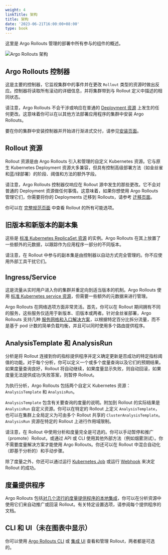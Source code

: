 ```yaml
---
weight: 4
linkTitle: 架构
title: 架构
date: '2023-06-21T16:00:00+08:00'
type: book
---
```


这里是 Argo Rollouts 管理的部署中所有参与的组件的概述。

![Argo Rollouts 架构](../images/argo-rollout-architecture.png)

## Argo Rollouts 控制器

这是主要的控制器，它监视集群中的事件并在更改 `Rollout` 类型的资源时做出反应。控制器将读取所有滚动的详细信息，并将集群带到与 Rollout 定义中描述的相同状态。

请注意，Argo Rollouts 不会干涉或响应在普通的 [Deployment 资源](https://kubernetes.io/docs/concepts/workloads/controllers/deployment/) 上发生的任何更改。这意味着你可以在以其他方法部署应用程序的集群中安装 Argo Rollouts。

要在你的集群中安装控制器并开始进行渐进式交付，请参见[安装页面](../installation)。

## Rollout 资源

Rollout 资源是由 Argo Rollouts 引入和管理的自定义 Kubernetes 资源。它与原生 Kubernetes Deployment 资源大多兼容，但具有控制高级部署方法（如金丝雀和蓝/绿部署）的阶段、阈值和方法的额外字段。

请注意，Argo Rollouts 控制器仅响应在 Rollout 源中发生的那些更改。它不会对普通的 Deployment 资源做任何事情。这意味着，如果你想使用 Argo Rollouts 管理它们，你需要将你的 Deployments 迁移到 Rollouts，请参考 [迁移页面](../migrating)。

你可以在 [完整规范页面](../features/specification) 中查看 Rollout 的所有可能选项。

## 旧版本和新版本的副本集

这些是 [标准 Kubernetes ReplicaSet 资源](https://kubernetes.io/docs/concepts/workloads/controllers/replicaset/) 的实例。Argo Rollouts 在其上放置了一些额外的元数据，以跟踪作为应用程序一部分的不同版本。

请注意，在 Rollout 中参与的副本集是由控制器以自动方式完全管理的。你不应使用外部工具干扰它们。

## Ingress/Service

这是流量从实时用户进入你的集群并重定向到适当版本的机制。Argo Rollouts 使用 [标准 Kubernetes service 资源](https://kubernetes.io/docs/concepts/services-networking/service/)，但需要一些额外的元数据来进行管理。

Argo Rollouts 在网络选项方面非常灵活。首先，你可以在 Rollout 期间拥有不同的服务，这些服务仅适用于新版本、旧版本或两者。针对金丝雀部署，Argo Rollouts 支持几种 [服务网格和入口解决方案](../features/traffic-management/)，以根据特定百分比拆分流量，而不是基于 pod 计数的简单负载均衡，并且可以同时使用多个路由提供程序。

## AnalysisTemplate 和 AnalysisRun

分析是将 Rollout 连接到你的指标提供程序并定义确定更新是否成功的特定指标阈值的功能。对于每个分析，你可以定义一个或多个度量查询以及它们的预期结果。如果度量查询良好，Rollout 将自动继续，如果度量显示失败，则自动回滚，如果度量无法提供成功/失败答案，则暂停 Rollout。

为执行分析，Argo Rollouts 包括两个自定义 Kubernetes 资源：`AnalysisTemplate` 和 `AnalysisRun`。

`AnalysisTemplate` 包含有关要查询的度量的说明。附加到 Rollout 的实际结果是 `AnalysisRun` 自定义资源。你可以在特定的 Rollout 上定义 `AnalysisTemplate`，也可以在集群上全局定义为可由多个 Rollout 共享的 `ClusterAnalysisTemplate`。`AnalysisRun` 资源在特定的 Rollout 上进行作用域限制。

请注意，在 Rollout 中使用分析和度量完全是可选的。你可以手动暂停和推广（promote）Rollout，或通过 API 或 CLI 使用其他外部方法（例如烟雾测试）。你不需要度量解决方案才能使用 Argo Rollouts。你还可以在 Rollout 中混合自动化（即基于分析的）和手动步骤。

除了度量之外，你还可以通过运行 [Kubernetes Job](../analysis/job/) 或运行 [Webhook](../analysis/web/) 来决定 Rollout 的成功。

## 度量提供程序

Argo Rollouts 包括[对几个流行的度量提供程序的本地集成](../features/analysis/)，你可以在分析资源中使用它们来自动推广或回滚 Rollout。有关特定设置选项，请参阅每个提供程序的文档。

## CLI 和 UI（未在图表中显示）

你可以使用 [Argo Rollouts CLI](../features/kubectl-plugin/) 或 [集成 UI](../dashboard/) 查看和管理 Rollout，两者都是可选的。

